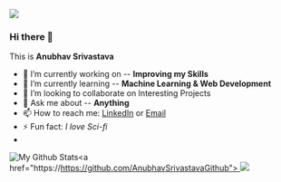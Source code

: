 ![](https://komarev.com/ghpvc/?username=AnubhavSrivastavaGithub)

### Hi there 👋

This is **Anubhav Srivastava**

- 🔭 I’m currently working on -- **Improving my Skills**
- 🌱 I’m currently learning -- **Machine Learning & Web Development**
- 👯 I’m looking to collaborate on Interesting Projects
- 💬 Ask me about -- **Anything**
- 📫 How to reach me: <a href="https://www.linkedin.com/in/anubhav-srivastava-257681158/">LinkedIn</a> or <a href="mailto:anubhavsrivastava181@gmail.com">Email</a>
- ⚡ Fun fact: *I love Sci-fi*
-

![My Github Stats](https://github-readme-stats.vercel.app/api?username=AnubhavSrivastavaGithub&show_icons=true&include_all_commits=true&bg_color=30,e96443,904e95&title_color=fff&text_color=fff&icon_color=fff;)<a href="https://https://github.com/AnubhavSrivastavaGithub"><a href="https://github.com/AnubhavSrivastavaGithub">  <img align="" src="https://github-readme-stats.vercel.app/api/top-langs/?username=AnubhavSrivastavaGithub&layout=default&bg_color=20,ff80ff,004de6&title_color=fff&text_color=fff&icon_color=fff"/></a>


<!--
**AnubhavSrivastavaGithub/AnubhavSrivastavaGithub** is a ✨ _special_ ✨ repository because its `README.md` (this file) appears on your GitHub profile.


Here are some ideas to get you started:

- 🔭 I’m currently working on ...
- 🌱 I’m currently learning ...
- 👯 I’m looking to collaborate on ...
- 🤔 I’m looking for help with ...
- 💬 Ask me about ...
- 📫 How to reach me: ...
- 😄 Pronouns: ...
- ⚡ Fun fact: ...
-->
